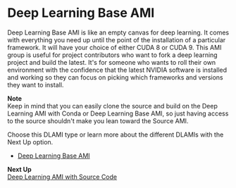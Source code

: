 # Deep Learning Base AMI<a name="overview-base"></a>

Deep Learning Base AMI is like an empty canvas for deep learning\. It comes with everything you need up until the point of the installation of a particular framework\. It will have your choice of either CUDA 8 or CUDA 9\. This AMI group is useful for project contributors who want to fork a deep learning project and build the latest\. It's for someone who wants to roll their own environment with the confidence that the latest NVIDIA software is installed and working so they can focus on picking which frameworks and versions they want to install\. 

**Note**  
Keep in mind that you can easily clone the source and build on the Deep Learning AMI with Conda or Deep Learning Base AMI, so just having access to the source shouldn't make you lean toward the Source AMI\. 

Choose this DLAMI type or learn more about the different DLAMIs with the Next Up option\.
+ [Deep Learning Base AMI](base.md)

**Next Up**  
[Deep Learning AMI with Source Code](overview-source.md)